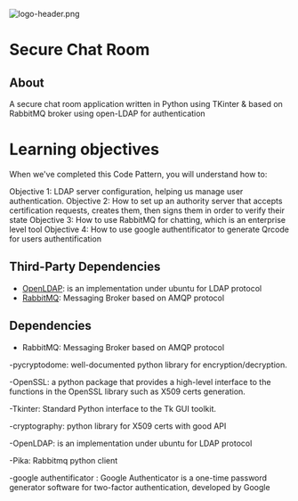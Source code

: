 ![logo-header.png](https://www.tek-up.de/plans/img/logo-header.png)

# Secure Chat Room
## About
A secure chat room application written in Python using TKinter & based on RabbitMQ broker using open-LDAP for authentication


# Learning objectives
When we've completed this Code Pattern, you will understand how to:

Objective 1: LDAP server configuration, helping us manage user authentication.
Objective 2: How to set up an authority server that accepts certification requests, creates them, then signs them in order to verify their state
Objective 3: How to use RabbitMQ for chatting, which is an enterprise level tool
Objective 4: How to use google authentificator to generate Qrcode for users authentification 



## Third-Party Dependencies
- [OpenLDAP](https://www.howtoforge.com/how-to-install-openldap-on-ubuntu-22-04/): is an implementation under ubuntu for LDAP protocol
- [RabbitMQ](https://www.cherryservers.com/blog/how-to-install-and-start-using-rabbitmq-on-ubuntu-22-04): Messaging Broker based on AMQP protocol



## Dependencies
- RabbitMQ: Messaging Broker based on AMQP protocol

-pycryptodome: well-documented python library for encryption/decryption.

-OpenSSL: a python package that provides a high-level interface to the functions in the OpenSSL library such as X509 certs generation.

-Tkinter: Standard Python interface to the Tk GUI toolkit.

-cryptography: python library for X509 certs with good API

-OpenLDAP: is an implementation under ubuntu for LDAP protocol

-Pika: Rabbitmq python client

-google authentificator : Google Authenticator is a one-time password generator software for two-factor authentication, developed by Google
